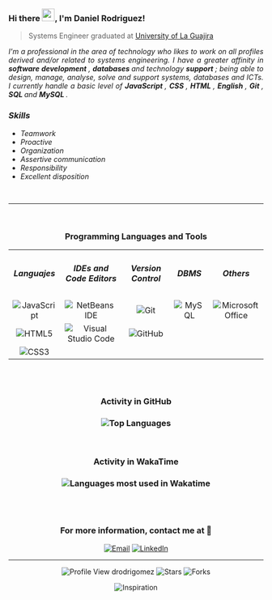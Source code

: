 ### Hi there <img src="https://media.giphy.com/media/hvRJCLFzcasrR4ia7z/giphy.gif" width="25px">, I'm Daniel Rodriguez!

> Systems Engineer graduated at [University of La Guajira](https://www.uniguajira.edu.co/)

<p align="justify">
<i>I'm a professional in the area of technology who likes to work on all profiles derived and/or related to systems engineering. I have a greater affinity in <b> software development </b>, <b> databases </b> and technology <b> support </b>; being able to design, manage, analyse, solve and support systems, databases and ICTs. I currently handle a basic level of <b> JavaScript </b>, <b> CSS </b>, <b> HTML </b>, <b> English </b>, <b> Git </b>, <b> SQL </b> and <b> MySQL </b>.</i>
<p>

<h3><i>Skills</i></h3>

- <i>Teamwork</i>
- <i>Proactive</i> 
- <i>Organization</i>
- <i>Assertive communication</i>
- <i>Responsibility</i>
- <i>Excellent disposition</i>

<br />
<hr />
<br />




<h3 align="center">Programming Languages and Tools</h3>

<table align="center">
    <tr>
      <th><h5 align="center">Languajes</h5></th>
      <th><h5 align="center">IDEs and Code Editors</h5></th>
      <th><h5 align="center">Version Control</h5></th>
      <th><h5 align="center">DBMS</h5></th>
      <th><h5 align="center">Others</h5></th>
    </tr>
    <tr>
      <td align="center">
          <img alt="JavaScript" src="https://img.shields.io/badge/-JavaScript-F7DF1E?style=plastic&logo=javascript&logoColor=F7DF1E&color=000" />
      </td>
      <td align="center">
        <img alt="NetBeans IDE" src="https://img.shields.io/badge/-NetBeans-1B6AC6?style=plastic&logo=apache-netbeans-ide&logoColor=fff" />
      </td>
      <td align="center">
        <img alt="Git" src="https://img.shields.io/badge/-Git-F05032?style=plastic&logo=git&logoColor=white" />
      </td>
      <td align="center">
        <img alt="MySQL" src="https://img.shields.io/badge/-MySQL-4479A1?style=plastic&logo=mysql&logoColor=white" />
      </td>
      <td align="center">
        <img alt="Microsoft Office" src="https://img.shields.io/badge/Microsoft_Office-D83B01?style=flat&logo=microsoftoffice&logoColor=white$color=D83B01" />
      </td>
    </tr>
  <tr>
    <td align="center">
      <img alt="HTML5" src="https://img.shields.io/badge/-HTML%205-E34F26?style=plastic&logo=html5&logoColor=white" />
    </td>
    <td align="center">      
        <img alt="Visual Studio Code" src="https://img.shields.io/badge/-VS%20Code-007ACC?style=plastic&logo=visual-studio-code&logoColor=white" />
    </td>
    <td align="center">
      <img alt="GitHub" src="https://img.shields.io/badge/-GitHub-181717?style=for-plastic&logo=github&logoColor=white" />
    </td>
  </tr>
  <tr>
    <td align="center">
      <img alt="CSS3" src="https://img.shields.io/badge/-CSS%203-1572B6?style=plastic&logo=css3&logoColor=white" />
    </td>
  </tr>
</table>

<br />
<br />

<div align="center">
<h3>Activity in GitHub<h3>
<img alt="Top Languages" src="https://github-readme-stats.vercel.app/api/top-langs/?username=drodrigomez&layout=compact&hide_title=true&hide_border=true" align="center" />
</div>
<br />
<div align="center">
<h3>Activity in WakaTime<h3>
<img alt="Languages most used in Wakatime" src="https://github-readme-stats.vercel.app/api/wakatime?username=drodrigomez&hide_title=true&disable_animations=false&layout=compact" />
</div>

    
<br />
<br />

<h3 align="center" >For more information, contact me at 💬</h3>

<p align="center">
<a href="mailto:danielj.rodriguezgomez@yahoo.com"><img alt="Email" src="https://img.shields.io/badge/Email-danielj.rodriguezgomez@yahoo.com-blue?style=flat&logo=gmail"></a>
<a href="https://www.linkedin.com/in/drodrigomez/" target="_blank"><img alt="LinkedIn" src="https://img.shields.io/badge/LinkedIn-drodrigomez-blue?style=flat&logo=linkedin"></a>
</p>

<!--<a href="https://www.anandmainali.com.np" target="_blank"><img alt="Website" src="https://img.shields.io/badge/Website-www.anandmainali.com.np-blue?style=flat&logo=google-chrome"></a>-->

<!--<a href="https://stackoverflow.com/users/8519896/anand-mainali?tab=profile" target="_blank"><img alt="Stack Overflow" src="https://img.shields.io/badge/Stackoverflow-Anand%20Mainali-blue?style=flat&logo=stackoverflow"></a>-->


<hr />

<div align="center">
  <img alt="Profile View drodrigomez" src="https://komarev.com/ghpvc/?username=drodrigomez&&style=flat-square" />
  <img alt="Stars" src="https://img.shields.io/github/stars/drodrigomez/drodrigomez?style=flat-square&labelColor=343b41" />
  <img alt="Forks" src="https://img.shields.io/github/forks/drodrigomez/drodrigomez?style=flat-square&labelColor=343b41" />
</div>



<p align="center"><img alt="Inspiration" src="https://readme-typing-svg.herokuapp.com?center=true&multiline=true&height=70&lines=Simplicity+taken+to+the+extreme;becomes+elegance%2C+Jon+Franklin" /></p>

